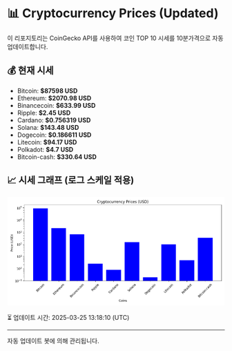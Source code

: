 
# 📊 Cryptocurrency Prices (Updated)

이 리포지토리는 CoinGecko API를 사용하여 코인 TOP 10 시세를 10분가격으로 자동 업데이트합니다.

## 💰 현재 시세
- Bitcoin: **$87598 USD**
- Ethereum: **$2070.98 USD**
- Binancecoin: **$633.99 USD**
- Ripple: **$2.45 USD**
- Cardano: **$0.756319 USD**
- Solana: **$143.48 USD**
- Dogecoin: **$0.186611 USD**
- Litecoin: **$94.17 USD**
- Polkadot: **$4.7 USD**
- Bitcoin-cash: **$330.64 USD**

## 📈 시세 그래프 (로그 스케일 적용)
![Crypto Prices](crypto_prices.png)

⏳ 업데이트 시간: 2025-03-25 13:18:10 (UTC)

---
자동 업데이트 봇에 의해 관리됩니다.
